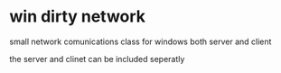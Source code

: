 # win dirty network

small network comunications class for windows both server and client 

the server and clinet can be included seperatly 

